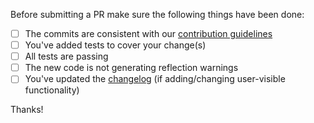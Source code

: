 Before submitting a PR make sure the following things have been done:

- [ ] The commits are consistent with our [contribution guidelines](../blob/master/.github/CONTRIBUTING.md)
- [ ] You've added tests to cover your change(s)
- [ ] All tests are passing
- [ ] The new code is not generating reflection warnings
- [ ] You've updated the [changelog](../blob/master/CHANGELOG.md) (if adding/changing user-visible functionality)

Thanks!
